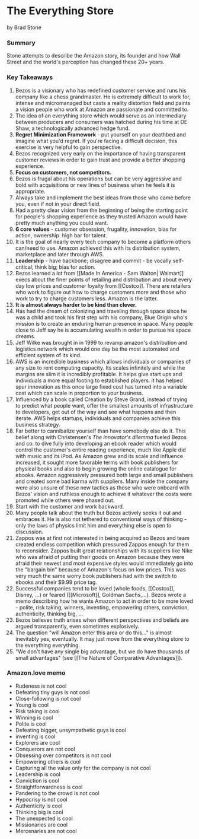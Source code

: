 # The Everything Store

by Brad Stone

### Summary

Stone attempts to describe the Amazon story, its founder and how Wall Street and the world's perception has changed these 20+ years.

### Key Takeaways
1. Bezos is a visionary who has redefined customer service and runs his company like a chess grandmaster. He is extremely difficult to work for, intense and micromanaged but casts a reality distortion field and paints a vision people who work at Amazon are passionate and committed to.
2. The idea of an everything store which would serve as an intermediary between producers and consumers was hatched during his time at DE Shaw, a technologically advanced hedge fund.
3. **Regret Minimization Framework** - put yourself on your deathbed and imagine what you'd regret. If you're facing a difficult decision, this exercise is very helpful to gain perspective.
4. Bezos recognized very early on the importance of having transparent customer reviews in order to gain trust and provide a better shopping experience.
5. **Focus on customers, not competitors.**
6. Bezos is frugal about his operations but can be very aggressive and bold with acquisitions or new lines of business when he feels it is appropriate.
7. Always take and implement the best ideas from those who came before you, even if not in your direct field.
8. Had a pretty clear vision from the beginning of being the starting point for people's shopping experience as they trusted Amazon would have pretty much anything you could want.
9. **6 core values** - customer obsession, frugality, innovation, bias for action, ownership. high bar for talent.
10. It is the goal of nearly every tech company to become a platform others can/need to use. Amazon achieved this with its distribution system, marketplace and later through AWS.
11. **Leadership** - have backbone; disagree and commit - be vocally self-critical; think big; bias for action.
12. Bezos learned a lot from [[Made In America - Sam Walton| Walmart]]  execs about the finer points of retailing and distribution and about every day low prices and customer loyalty from [[Costco]]. There are retailers who work to figure out how to charge customers more and those who work to try to charge customers less. Amazon is the latter.
13. **It is almost always harder to be kind than clever.**
14. Has had the dream of colonizing and traveling through space since he was a child and took his first step with his company, Blue Origin who's mission is to create an enduring human presence in space. Many people close to Jeff say he is accumulating wealth in order to pursue his space dreams.
15. Jeff Wilke was brought in in 1999 to revamp amazon's distribution and logistics network which would one day be the most automated and efficient system of its kind.
16. AWS is an incredible business which allows individuals or companies of any size to rent computing capacity. Its scales infinitely and while the margins are slim it is incredibly profitable. It helps give start ups and individuals a more equal footing to established players. it has helped spur innovation as this once large fixed cost has turned into a variable cost which can scale in proportion to your business.
17. Influenced by a book called Creation by Steve Grand, instead of trying to predict what people want, offer the smallest amounts of infrastructure to developers, get out of the way and see what happens and then iterate. AWS helps startups, individuals and companies achieve this business strategy.
18. Far better to cannibalize yourself than have somebody else do it. This belief along with Christensen's *The innovator's dilemma* fueled Bezos and co. to dive fully into developing an ebook reader which would control the customer's entire reading experience, much like Apple did with music and its iPod. As Amazon grew and its scale and influence increased, it sought more favorable terms with book publishers for physical books and also to begin growing the online catalogue for ebooks. Amazon aggressively pressured both large and small publishers and created some bad karma with suppliers. Many inside the company were also unsure of these new tactics as those who were onboard with Bezos' vision and ruthless enough to achieve it whatever the costs were promoted while others were phased out.
19. Start with the customer and work backward.
20. Many people talk about the truth but Bezos actively seeks it out and embraces it. He is also not tethered to conventional ways of thinking - only the laws of physics limit him and everything else is open to discussion.
21. Zappos was at first not interested in being acquired so Bezos and team created endless competition which pressured Zappos enough for them to reconsider. Zappos built great relationships with its suppliers like Nike who was afraid of putting their goods on Amazon because they were afraid their newest and most expensive styles would immediately go into the "bargain bin" because of Amazon's focus on low prices. This was very much the same worry book publishers had with the switch to ebooks and their $9.99 price tag.
22. Successful companies tend to be loved (whole foods, [[Costco]], Disney, ...) or feared ([[Microsoft]], Goldman Sachs,...). Bezos wrote a memo describing how he wants Amazon to act in order to be more loved - polite, risk taking, winners, inventing, empowering others, conviction, authenticity, thinking big, ...
23. Bezos believes truth arises when different perspectives and beliefs are argued transparently, even sometimes explosively.
24. The question "will Amazon enter this area or do this..." is almost inevitably yes, eventually. It may just move from the everything store to the everything everything.
25. "We don't have any single big advantage, but we do have thousands of small advantages" (see [[The Nature of Comparative Advantages]]).





### Amazon.love memo
- Rudeness is not cool
- Defeating tiny guys is not cool
- Close-following is not cool
- Young is cool
- Risk taking is cool
- Winning is cool
- Polite is cool
- Defeating bigger, unsympathetic guys is cool
- inventing is cool
- Explorers are cool
- Conquerors are not cool
- Obsessing over competitors is not cool
- Empowering others is cool
- Capturing all the value only for the company is not cool
- Leadership is cool
- Conviction is cool
- Straightforwardness is cool
- Pandering to the crowd is not cool
- Hypocrisy is not cool
- Authenticity is cool
- Thinking big is cool
- The unexpected is cool
- Missionaries are cool
- Mercenaries are not cool